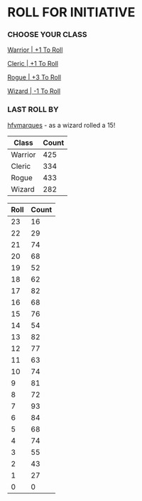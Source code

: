 # ROLL FOR INITIATIVE
### CHOOSE YOUR CLASS

[Warrior | +1 To Roll](https://github.com/benjaminsampica/benjaminsampica/issues/new?title=roll%7Cwarrior&body=Just+click+%27Submit+new+issue%27.)

[Cleric | +1 To Roll](https://github.com/benjaminsampica/benjaminsampica/issues/new?title=roll%7Ccleric&body=Just+click+%27Submit+new+issue%27.)

[Rogue | +3 To Roll](https://github.com/benjaminsampica/benjaminsampica/issues/new?title=roll%7Crogue&body=Just+click+%27Submit+new+issue%27.)

[Wizard | -1 To Roll](https://github.com/benjaminsampica/benjaminsampica/issues/new?title=roll%7Cwizard&body=Just+click+%27Submit+new+issue%27.)
### LAST ROLL BY
[hfvmarques](https://www.github.com/hfvmarques) - as a wizard rolled a 15!

|Class|Count|
|-|-|
|Warrior|425|
|Cleric|334|
|Rogue|433|
|Wizard|282|

|Roll|Count|
|-|-|
|23|16
|22|29
|21|74
|20|68
|19|52
|18|62
|17|82
|16|68
|15|76
|14|54
|13|82
|12|77
|11|63
|10|74
|9|81
|8|72
|7|93
|6|84
|5|68
|4|74
|3|55
|2|43
|1|27
|0|0
